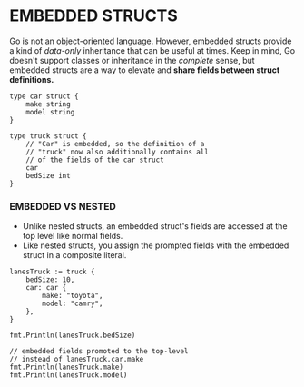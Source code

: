 # EMBEDDED STRUCTS

Go is not an object-oriented language. However, embedded structs provide a kind of _data-only_ inheritance that can be useful at times. Keep in mind, Go doesn't support classes or inheritance in the _complete_ sense, but embedded structs are a way to elevate and **share fields between struct definitions.**

```
type car struct {
    make string
    model string
}

type truck struct {
    // "Car" is embedded, so the definition of a
    // "truck" now also additionally contains all
    // of the fields of the car struct
    car
    bedSize int
}
```

### EMBEDDED VS NESTED

- Unlike nested structs, an embedded struct's fields are accessed at the top level like normal fields.
- Like nested structs, you assign the prompted fields with the embedded struct in a composite literal.

```
lanesTruck := truck {
    bedSize: 10,
    car: car {
        make: "toyota",
        model: "camry",
    },
}

fmt.Println(lanesTruck.bedSize)

// embedded fields promoted to the top-level
// instead of lanesTruck.car.make
fmt.Println(lanesTruck.make)
fmt.Println(lanesTruck.model)
```
